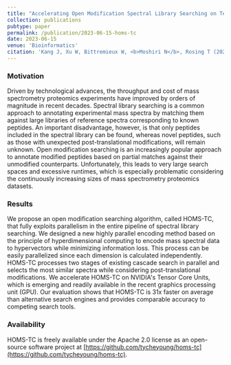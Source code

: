 ```yaml
---
title: "Accelerating Open Modification Spectral Library Searching on Tensor Core in Hyperdimensional Space"
collection: publications
pubtype: paper
permalink: /publication/2023-06-15-homs-tc
date: 2023-06-15
venue: 'Bioinformatics'
citation: 'Kang J, Xu W, Bittremieux W, <b>Moshiri N</b>, Rosing T (2023). "Accelerating Open Modification Spectral Library Searching on Tensor Core in Hyperdimensional Space." <i>Bioinformatics</i>. 39(7):btad404. <a href="https://doi.org/10.1093/bioinformatics/btad404" target="_blank">doi:10.1093/bioinformatics/btad404</a>'
---
```

### Motivation
Driven by technological advances, the throughput and cost of mass spectrometry proteomics experiments have improved by orders of magnitude in recent decades. Spectral library searching is a common approach to annotating experimental mass spectra by matching them against large libraries of reference spectra corresponding to known peptides. An important disadvantage, however, is that only peptides included in the spectral library can be found, whereas novel peptides, such as those with unexpected post-translational modifications, will remain unknown. Open modification searching is an increasingly popular approach to annotate modified peptides based on partial matches against their unmodified counterparts. Unfortunately, this leads to very large search spaces and excessive runtimes, which is especially problematic considering the continuously increasing sizes of mass spectrometry proteomics datasets.

### Results
We propose an open modification searching algorithm, called HOMS-TC, that fully exploits parallelism in the entire pipeline of spectral library searching. We designed a new highly parallel encoding method based on the principle of hyperdimensional computing to encode mass spectral data to hypervectors while minimizing information loss. This process can be easily parallelized since each dimension is calculated independently. HOMS-TC processes two stages of existing cascade search in parallel and selects the most similar spectra while considering post-translational modifications. We accelerate HOMS-TC on NVIDIA's Tensor Core Units, which is emerging and readily available in the recent graphics processing unit (GPU). Our evaluation shows that HOMS-TC is 31x faster on average than alternative search engines and provides comparable accuracy to competing search tools.

### Availability
HOMS-TC is freely available under the Apache 2.0 license as an open-source software project at [https://github.com/tycheyoung/homs-tc](https://github.com/tycheyoung/homs-tc).
